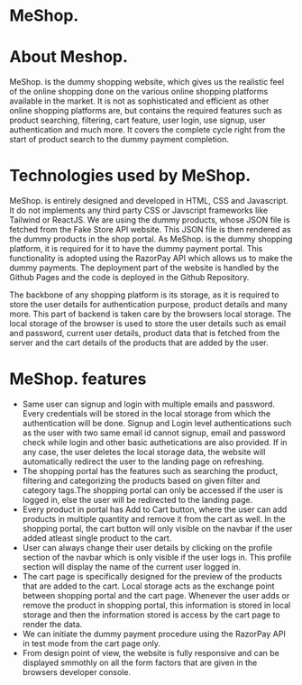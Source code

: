 # MeShop.

# About Meshop.
MeShop. is the dummy shopping website, which gives us the realistic feel of the online shopping done on the various online shopping platforms available in the market. It is not as sophisticated and efficient as other online shopping platforms are, but contains the required features such as product searching, filtering, cart feature, user login, use signup, user authentication and much more. It covers the complete cycle right from the start of product search to the dummy payment completion.
            
# Technologies used by MeShop.
<p>
              MeShop. is entirely designed and developed in HTML, CSS and
              Javascript. It do not implements any third party CSS or Javscript
              frameworks like Tailwind or ReactJS. We are using the dummy
              products, whose JSON file is fetched from the Fake Store API
              website. This JSON file is then rendered as the dummy products in
              the shop portal. As MeShop. is the dummy shopping platform, it is
              required for it to have the dummy payment portal. This
              functionality is adopted using the RazorPay API which allows us to
              make the dummy payments. The deployment part of the website is
              handled by the Github Pages and the code is deployed in the Github
              Repository.
            </p>
            <p>
              The backbone of any shopping platform is its storage, as it is
              required to store the user details for authentication purpose,
              product details and many more. This part of backend is taken care
              by the browsers local storage. The local storage of the browser is
              used to store the user details such as email and password, current
              user details, product data that is fetched from the server and the
              cart details of the products that are added by the user.
            </p>
            
# MeShop. features

<ul>
              <li>
                Same user can signup and login with multiple emails and
                password. Every credentials will be stored in the local storage
                from which the authentication will be done. Signup and Login
                level authentications such as the user with two same email id
                cannot signup, email and password check while login and other
                basic authetications are also provided. If in any case, the user
                deletes the local storage data, the website will automatically
                redirect the user to the landing page on refreshing.
              </li>
              <li>
                The shopping portal has the features such as searching the
                product, filtering and categorizing the products based on given
                filter and category tags.The shopping portal can only be
                accessed if the user is logged in, else the user will be
                redirected to the landing page.
              </li>
              <li>
                Every product in portal has Add to Cart button, where the user
                can add products in multiple quantity and remove it from the
                cart as well. In the shopping portal, the cart button will only
                visible on the navbar if the user added atleast single product
                to the cart.
              </li>
              <li>
                User can always change their user details by clicking on the
                profile section of the navbar which is only visible if the user
                logs in. This profile section will display the name of the
                current user logged in.
              </li>
              <li>
                The cart page is specifically designed for the preview of the
                products that are added to the cart. Local storage acts as the
                exchange point between shopping portal and the cart page.
                Whenever the user adds or remove the product in shopping portal,
                this information is stored in local storage and then the
                information stored is access by the cart page to render the
                data.
              </li>
              <li>
                We can initiate the dummy payment procedure using the RazorPay
                API in test mode from the cart page only.
              </li>
              <li>
                From design point of view, the website is fully responsive and
                can be displayed smmothly on all the form factors that are given
                in the browsers developer console.
              </li>
            </ul>

